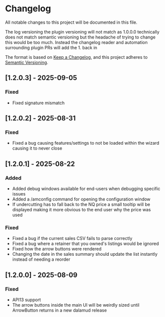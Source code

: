 # Changelog

All notable changes to this project will be documented in this file.

The log versioning the plugin versioning will not match as 1.0.0.0 technically does not match semantic versioning but the headache of trying to change this would be too much.
Instead the changelog reader and automation surrounding plugin PRs will add the 1. back in 

The format is based on [Keep a Changelog](https://keepachangelog.com/en/1.1.0/),
and this project adheres to [Semantic Versioning](https://semver.org/spec/v2.0.html).

## [1.2.0.3] - 2025-09-05

### Fixed
- Fixed signature mismatch

## [1.2.0.2] - 2025-08-31

### Fixed
- Fixed a bug causing features/settings to not be loaded within the wizard causing it to never close

## [1.2.0.1] - 2025-08-22

### Added
- Added debug windows available for end-users when debugging specific issues
- Added a /amconfig command for opening the configuration window
- If undercutting has to fall back to the NQ price a small tooltip will be displayed making it more obvious to the end user why the price was used

### Fixed
- Fixed a bug if the current sales CSV fails to parse correctly
- Fixed a bug where a retainer that you owned's listings would be ignored
- Fixed how the arrow buttons were rendered
- Changing the date in the sales summary should update the list instantly instead of needing a reorder

## [1.2.0.0] - 2025-08-09

### Fixed
- API13 support
- The arrow buttons inside the main UI will be weirdly sized until ArrowButton returns in a new dalamud release

